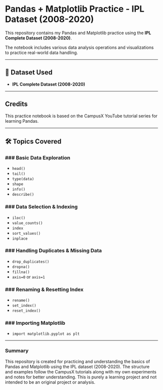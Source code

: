 # Pandas + Matplotlib Practice - IPL Dataset (2008-2020)

This repository contains my Pandas and Matplotlib practice using the **IPL Complete Dataset (2008-2020)**.

The notebook includes various data analysis operations and visualizations to practice real-world data handling.

---

## 📂 Dataset Used

- **IPL Complete Dataset (2008-2020)**

---

## Credits

This practice notebook is based on the CampusX YouTube tutorial series for learning Pandas.

---

## 🛠️ Topics Covered

### ### Basic Data Exploration
- `head()`
- `tail()`
- `type(data)`
- `shape`
- `info()`
- `describe()`

### ### Data Selection & Indexing
- `iloc()`
- `value_counts()`
- `index`
- `sort_values()`
- `inplace`

### ### Handling Duplicates & Missing Data
- `drop_duplicates()`
- `dropna()`
- `fillna()`
- `axis=0` or `axis=1`

### ### Renaming & Resetting Index
- `rename()`
- `set_index()`
- `reset_index()`

### ### Importing Matplotlib
- `import matplotlib.pyplot as plt`

---

### Summary
This repository is created for practicing and understanding the basics of Pandas and Matplotlib using the IPL dataset (2008-2020).
The structure and examples follow the CampusX tutorials along with my own experiments and notes for better understanding.
This is purely a learning project and not intended to be an original project or analysis.
